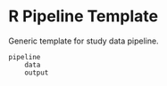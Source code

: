 # R Pipeline Template

Generic template for study data pipeline.

```
pipeline
    data
    output
```